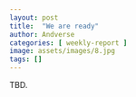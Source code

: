 ```yaml
---
layout: post
title:  "We are ready"
author: Andverse
categories: [ weekly-report ]
image: assets/images/8.jpg
tags: []
---
```


TBD.